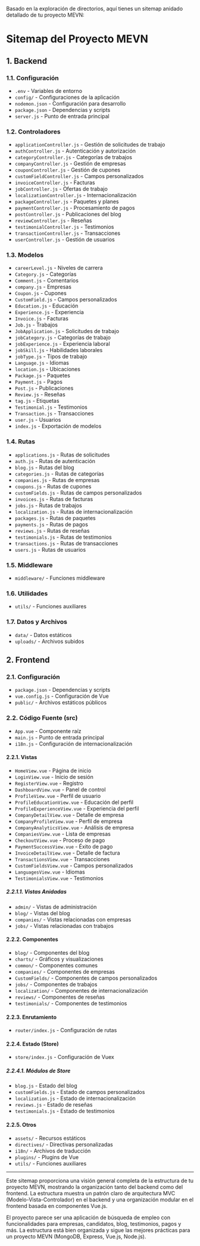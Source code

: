 Basado en la exploración de directorios, aquí tienes un sitemap anidado detallado de tu proyecto MEVN:

# Sitemap del Proyecto MEVN

## 1. Backend

### 1.1. Configuración

- `.env` - Variables de entorno
- `config/` - Configuraciones de la aplicación
- `nodemon.json` - Configuración para desarrollo
- `package.json` - Dependencias y scripts
- `server.js` - Punto de entrada principal

### 1.2. Controladores

- `applicationController.js` - Gestión de solicitudes de trabajo
- `authController.js` - Autenticación y autorización
- `categoryController.js` - Categorías de trabajos
- `companyController.js` - Gestión de empresas
- `couponController.js` - Gestión de cupones
- `customFieldController.js` - Campos personalizados
- `invoiceController.js` - Facturas
- `jobController.js` - Ofertas de trabajo
- `localizationController.js` - Internacionalización
- `packageController.js` - Paquetes y planes
- `paymentController.js` - Procesamiento de pagos
- `postController.js` - Publicaciones del blog
- `reviewController.js` - Reseñas
- `testimonialController.js` - Testimonios
- `transactionController.js` - Transacciones
- `userController.js` - Gestión de usuarios

### 1.3. Modelos

- `careerLevel.js` - Niveles de carrera
- `Category.js` - Categorías
- `Comment.js` - Comentarios
- `company.js` - Empresas
- `Coupon.js` - Cupones
- `CustomField.js` - Campos personalizados
- `Education.js` - Educación
- `Experience.js` - Experiencia
- `Invoice.js` - Facturas
- `Job.js` - Trabajos
- `JobApplication.js` - Solicitudes de trabajo
- `jobCategory.js` - Categorías de trabajo
- `jobExperience.js` - Experiencia laboral
- `jobSkill.js` - Habilidades laborales
- `jobType.js` - Tipos de trabajo
- `Language.js` - Idiomas
- `location.js` - Ubicaciones
- `Package.js` - Paquetes
- `Payment.js` - Pagos
- `Post.js` - Publicaciones
- `Review.js` - Reseñas
- `tag.js` - Etiquetas
- `Testimonial.js` - Testimonios
- `Transaction.js` - Transacciones
- `user.js` - Usuarios
- `index.js` - Exportación de modelos

### 1.4. Rutas

- `applications.js` - Rutas de solicitudes
- `auth.js` - Rutas de autenticación
- `blog.js` - Rutas del blog
- `categories.js` - Rutas de categorías
- `companies.js` - Rutas de empresas
- `coupons.js` - Rutas de cupones
- `customFields.js` - Rutas de campos personalizados
- `invoices.js` - Rutas de facturas
- `jobs.js` - Rutas de trabajos
- `localization.js` - Rutas de internacionalización
- `packages.js` - Rutas de paquetes
- `payments.js` - Rutas de pagos
- `reviews.js` - Rutas de reseñas
- `testimonials.js` - Rutas de testimonios
- `transactions.js` - Rutas de transacciones
- `users.js` - Rutas de usuarios

### 1.5. Middleware

- `middleware/` - Funciones middleware

### 1.6. Utilidades

- `utils/` - Funciones auxiliares

### 1.7. Datos y Archivos

- `data/` - Datos estáticos
- `uploads/` - Archivos subidos

## 2. Frontend

### 2.1. Configuración

- `package.json` - Dependencias y scripts
- `vue.config.js` - Configuración de Vue
- `public/` - Archivos estáticos públicos

### 2.2. Código Fuente (src)

- `App.vue` - Componente raíz
- `main.js` - Punto de entrada principal
- `i18n.js` - Configuración de internacionalización

#### 2.2.1. Vistas

- `HomeView.vue` - Página de inicio
- `LoginView.vue` - Inicio de sesión
- `RegisterView.vue` - Registro
- `DashboardView.vue` - Panel de control
- `ProfileView.vue` - Perfil de usuario
- `ProfileEducationView.vue` - Educación del perfil
- `ProfileExperienceView.vue` - Experiencia del perfil
- `CompanyDetailView.vue` - Detalle de empresa
- `CompanyProfileView.vue` - Perfil de empresa
- `CompanyAnalyticsView.vue` - Análisis de empresa
- `CompaniesView.vue` - Lista de empresas
- `CheckoutView.vue` - Proceso de pago
- `PaymentSuccessView.vue` - Éxito de pago
- `InvoiceDetailView.vue` - Detalle de factura
- `TransactionsView.vue` - Transacciones
- `CustomFieldsView.vue` - Campos personalizados
- `LanguagesView.vue` - Idiomas
- `TestimonialsView.vue` - Testimonios

##### 2.2.1.1. Vistas Anidadas

- `admin/` - Vistas de administración
- `blog/` - Vistas del blog
- `companies/` - Vistas relacionadas con empresas
- `jobs/` - Vistas relacionadas con trabajos

#### 2.2.2. Componentes

- `blog/` - Componentes del blog
- `charts/` - Gráficos y visualizaciones
- `common/` - Componentes comunes
- `companies/` - Componentes de empresas
- `CustomFields/` - Componentes de campos personalizados
- `jobs/` - Componentes de trabajos
- `localization/` - Componentes de internacionalización
- `reviews/` - Componentes de reseñas
- `testimonials/` - Componentes de testimonios

#### 2.2.3. Enrutamiento

- `router/index.js` - Configuración de rutas

#### 2.2.4. Estado (Store)

- `store/index.js` - Configuración de Vuex

##### 2.2.4.1. Módulos de Store

- `blog.js` - Estado del blog
- `customFields.js` - Estado de campos personalizados
- `localization.js` - Estado de internacionalización
- `reviews.js` - Estado de reseñas
- `testimonials.js` - Estado de testimonios

#### 2.2.5. Otros

- `assets/` - Recursos estáticos
- `directives/` - Directivas personalizadas
- `i18n/` - Archivos de traducción
- `plugins/` - Plugins de Vue
- `utils/` - Funciones auxiliares

---

Este sitemap proporciona una visión general completa de la estructura de tu proyecto MEVN, mostrando la organización tanto del backend como del frontend. La estructura muestra un patrón claro de arquitectura MVC (Modelo-Vista-Controlador) en el backend y una organización modular en el frontend basada en componentes Vue.js.

El proyecto parece ser una aplicación de búsqueda de empleo con funcionalidades para empresas, candidatos, blog, testimonios, pagos y más. La estructura está bien organizada y sigue las mejores prácticas para un proyecto MEVN (MongoDB, Express, Vue.js, Node.js).
